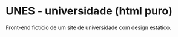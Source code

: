 # UNES - universidade (html puro)

Front-end fictício de um site de universidade com design estático.

